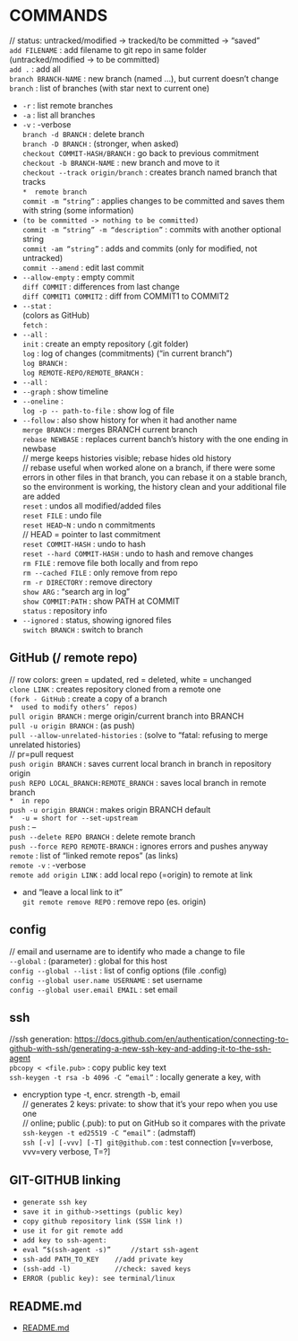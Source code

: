 # COMMANDS

// status: untracked/modified -> tracked/to be committed -> “saved”  
`add FILENAME` : add filename to git repo in same folder  
(untracked/modified -> to be committed)  
`add .` : add all  
`branch BRANCH-NAME` : new branch (named …), but current doesn’t change  
`branch` : list of branches (with star next to current one)  
*	`-r` : list remote branches  
*	`-a` : list all branches  
*	`-v` : -verbose  
`branch -d BRANCH` : delete branch  
`branch -D BRANCH` : (stronger, when asked)  
`checkout COMMIT-HASH/BRANCH` : go back to previous commitment  
`checkout -b BRANCH-NAME` : new branch and move to it  
`checkout --track origin/branch` : creates branch named branch that tracks  
	`*	remote branch`  
`commit -m “string”` : applies changes to be committed and saves them with string (some information)  
*	`(to be committed -> nothing to be committed)`  
`commit -m “string” -m “description”` : commits with another optional string  
`commit -am “string”` : adds and commits (only for modified, not untracked)  
`commit --amend` : edit last commit  
*	`--allow-empty` : empty commit  
`diff COMMIT` : differences from last change  
`diff COMMIT1 COMMIT2` : diff from COMMIT1 to COMMIT2  
*	`--stat` :   
(colors as GitHub)  
`fetch` :  
*	`--all` :  
`init` : create an empty repository (.git folder)  
`log` : log of changes (commitments) (“in current branch”)  
`log BRANCH` :  
`log REMOTE-REPO/REMOTE_BRANCH` :   
*	`--all` :   
*	`--graph` : show timeline  
*	`--oneline` :   
`log -p -- path-to-file` : show log of file  
*	`--follow` : also show history for when it had another name  
`merge BRANCH` : merges BRANCH current branch  
`rebase NEWBASE` : replaces current banch’s history with the one ending in newbase  
// merge keeps histories visible; rebase hides old history  
// rebase useful when worked alone on a branch, if there were some errors in other files in that branch, you can rebase it on a stable branch, so the environment is working, the history clean and your additional file are added  
`reset` : undos all modified/added files  
`reset FILE` : undo file  
`reset HEAD~N` : undo n commitments  
// HEAD = pointer to last commitment  
`reset COMMIT-HASH` : undo to hash  
`reset --hard COMMIT-HASH` : undo to hash and remove changes  
`rm FILE` : remove file both locally and from repo  
`rm --cached FILE` : only remove from repo  
`rm -r DIRECTORY` : remove directory  
`show ARG` : “search arg in log”  
`show COMMIT:PATH` : show PATH at COMMIT  
`status` : repository info  
*	`--ignored` : status, showing ignored files  
`switch BRANCH` : switch to branch  
  
## GitHub (/ remote repo)  
// row colors: green = updated, red = deleted, white = unchanged  
`clone LINK` : creates repository cloned from a remote one  
`(fork - GitHub` : create a copy of a branch  
	`*	used to modify others’ repos)`  
`pull origin BRANCH` : merge origin/current branch into BRANCH  
`pull -u origin BRANCH` : (as push)  
`pull --allow-unrelated-histories` : (solve to “fatal: refusing to merge unrelated histories)  
// pr=pull request  
`push origin BRANCH` : saves current local branch in branch in repository origin  
`push REPO LOCAL_BRANCH:REMOTE_BRANCH` : saves local branch in remote branch  
		`*	in repo`  
`push -u origin BRANCH` : makes origin BRANCH default  
				`*	-u = short for --set-upstream`  
`push` : –  
`push --delete REPO BRANCH` : delete remote branch  
`push --force REPO REMOTE-BRANCH` : ignores errors and pushes anyway  
`remote` : list of “linked remote repos” (as links)  
`remote -v` : -verbose  
`remote add origin LINK` : add local repo (=origin) to remote at link   
*	and “leave a local link to it”  
`git remote remove REPO` : remove repo (es. origin)  
  
## config  
// email and username are to identify who made a change to file  
`--global` : (parameter) : global for this host  
`config --global --list` : list of config options (file .config)  
`config --global user.name USERNAME` : set username  
`config --global user.email EMAIL` : set email  
  
## ssh  
//ssh generation: https://docs.github.com/en/authentication/connecting-to-github-with-ssh/generating-a-new-ssh-key-and-adding-it-to-the-ssh-agent  
`pbcopy < <file.pub>` : copy public key text  
`ssh-keygen -t rsa -b 4096 -C “email”` : locally generate a key, with   
*	encryption type -t, encr. strength -b, email  
// generates 2 keys: private: to show that it’s your repo when you use one  
// online; public (.pub): to put on GitHub so it compares with the private  
`ssh-keygen -t ed25519 -C “email”` : (admstaff)  
`ssh [-v] [-vvv] [-T] git@github.com` : test connection [v=verbose, vvv=very verbose, T=?]  
  
## GIT-GITHUB linking   
*	`generate ssh key`  
*	`save it in github->settings (public key)`  
*	`copy github repository link (SSH link !)`  
*	`use it for git remote add`  
*	`add key to ssh-agent:`  
*	`eval “$(ssh-agent -s)”		//start ssh-agent`  
*	`ssh-add PATH_TO_KEY	//add private key`  
*	`(ssh-add -l)			//check: saved keys`  
*	`ERROR (public key): see terminal/linux`  
  

## README.md  
*	[README.md](./README.md)  



